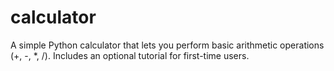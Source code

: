 # calculator
A simple Python calculator that lets you perform basic arithmetic operations (+, -, *, /). Includes an optional tutorial for first-time users.
